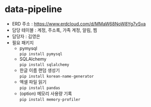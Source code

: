 # data-pipeline

- ERD 주소 : https://www.erdcloud.com/d/MMaW68NoW8Yg7vSva
- 담당 테이블 : 계정, 주소록, 가족 계정, 알림, 찜
- 담당자 : 김영은
- 필요 패키지
  - pymysql \
     `pip install pymysql`
  - SQLAlchemy \
     `pip install sqlalchemy`
  - 한글 이름 랜덤 생성기 \
     `pip install korean-name-generator`
  - 엑셀 파일 읽기 \
     `pip install pandas`
  - (option) 메모리 사용량 기록 \
     `pip install memory-profiler`
